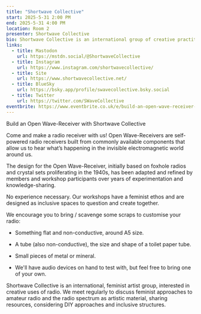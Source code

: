 ```yaml
---
title: "Shortwave Collective"
start: 2025-5-31 2:00 PM
end: 2025-5-31 4:00 PM
location: Room 2
presenter: Shortwave Collective
bio: Shortwave Collective is an international group of creative practitioners from various backgrounds and disciplines (sound and radio art, activism, social science, media and artistic research) brought together by an interest in feminist practices and the radio spectrum. As a collective, we have a desire to learn together and to open a space to learn together-with-others as equal non-experts. We spend time in each other’s company making, testing, listening and sharing; sometimes ‘failing’, but more often laughing our way into serendipitous results that lead us to new practices and new situated ways of listening. Part of our feminist ethos is ‘learning through doing’. This is a way to de-mystify aspects of technology, which enables us to share our experiences more easily with each other, and with others. The collective’s approach aims to create an inclusive, collaborative, tech-based learning environment, one which acknowledges and attends to gendered education gaps and one that purposefully removes potential hurdles, such as unexplained components lists that assume knowledge.
links:
  - title: Mastodon
    url: https://mstdn.social/@ShortwaveCollective
  - title: Instagram
    url: https://www.instagram.com/shortwavecollective/
  - title: Site
    url: https://www.shortwavecollective.net/ 
  - title: BlueSky
    url: https://bsky.app/profile/swavecollective.bsky.social 
  - title: Twitter
    url: https://twitter.com/SWaveCollective
eventbrite: https://www.eventbrite.co.uk/e/build-an-open-wave-receiver-with-shortwave-collective-tickets-1247668242299?aff=oddtdtcreator
---
```


Build an Open Wave-Receiver with Shortwave Collective

Come and make a radio receiver with us! Open Wave-Receivers are self-powered radio receivers built from commonly available components that allow us to hear what’s happening in the invisible electromagnetic world around us.

The design for the Open Wave-Receiver, initially based on foxhole radios and crystal sets proliferating in the 1940s, has been adapted and refined by members and workshop participants over years of experimentation and knowledge-sharing.

No experience necessary. Our workshops have a feminist ethos and are designed as inclusive spaces to question and create together.

We encourage you to bring / scavenge some scraps to customise your radio:

- Something flat and non-conductive, around A5 size.

- A tube (also non-conductive), the size and shape of a toilet paper tube.

- Small pieces of metal or mineral.

- We'll have audio devices on hand to test with, but feel free to bring one of your own.

Shortwave Collective is an international, feminist artist group, interested in creative uses of radio. We meet regularly to discuss feminist approaches to amateur radio and the radio spectrum as artistic material, sharing resources, considering DIY approaches and inclusive structures.
